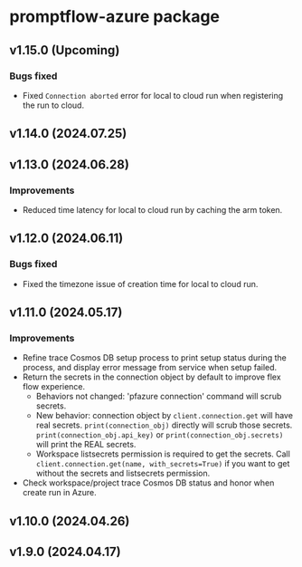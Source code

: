 # promptflow-azure package

## v1.15.0 (Upcoming)

### Bugs fixed
- Fixed `Connection aborted` error for local to cloud run when registering the run to cloud.

## v1.14.0 (2024.07.25)

## v1.13.0 (2024.06.28)

### Improvements
- Reduced time latency for local to cloud run by caching the arm token.

## v1.12.0 (2024.06.11)

### Bugs fixed
- Fixed the timezone issue of creation time for local to cloud run.

## v1.11.0 (2024.05.17)

### Improvements
- Refine trace Cosmos DB setup process to print setup status during the process, and display error message from service when setup failed.
- Return the secrets in the connection object by default to improve flex flow experience.
  - Behaviors not changed: 'pfazure connection' command will scrub secrets.
  - New behavior: connection object by `client.connection.get` will have real secrets. `print(connection_obj)` directly will scrub those secrets. `print(connection_obj.api_key)` or `print(connection_obj.secrets)` will print the REAL secrets.
  - Workspace listsecrets permission is required to get the secrets. Call `client.connection.get(name, with_secrets=True)` if you want to get without the secrets and listsecrets permission.
- Check workspace/project trace Cosmos DB status and honor when create run in Azure.

## v1.10.0 (2024.04.26)

## v1.9.0 (2024.04.17)
